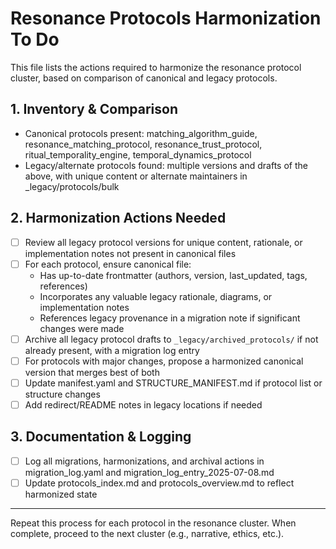 # Resonance Protocols Harmonization To Do

This file lists the actions required to harmonize the resonance protocol cluster, based on comparison of canonical and legacy protocols.

## 1. Inventory & Comparison
- Canonical protocols present: matching_algorithm_guide, resonance_matching_protocol, resonance_trust_protocol, ritual_temporality_engine, temporal_dynamics_protocol
- Legacy/alternate protocols found: multiple versions and drafts of the above, with unique content or alternate maintainers in _legacy/protocols/bulk

## 2. Harmonization Actions Needed
- [ ] Review all legacy protocol versions for unique content, rationale, or implementation notes not present in canonical files
- [ ] For each protocol, ensure canonical file:
    - Has up-to-date frontmatter (authors, version, last_updated, tags, references)
    - Incorporates any valuable legacy rationale, diagrams, or implementation notes
    - References legacy provenance in a migration note if significant changes were made
- [ ] Archive all legacy protocol drafts to `_legacy/archived_protocols/` if not already present, with a migration log entry
- [ ] For protocols with major changes, propose a harmonized canonical version that merges best of both
- [ ] Update manifest.yaml and STRUCTURE_MANIFEST.md if protocol list or structure changes
- [ ] Add redirect/README notes in legacy locations if needed

## 3. Documentation & Logging
- [ ] Log all migrations, harmonizations, and archival actions in migration_log.yaml and migration_log_entry_2025-07-08.md
- [ ] Update protocols_index.md and protocols_overview.md to reflect harmonized state

---

Repeat this process for each protocol in the resonance cluster. When complete, proceed to the next cluster (e.g., narrative, ethics, etc.).
